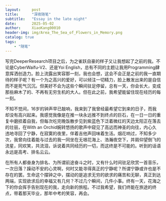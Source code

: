 ```yaml
---
layout:     post
title:      "深夜随笔"
subtitle:   "Essay in the late night"
date:       2025-05-02
author:     XiaoKang00010
header-img: img/Area_The_Sea_of_Flowers_in_Memory.png
catalog: true
tags:
    - "随笔"
---
```


写完DeeperResearch项目之后，为之雀跃自豪的样子又让我想起了之前的我。不论是CyberWaifu-V2、还是Yoi English，总有不同的主题让我用Programming肆意挥洒创造力。脸上流露出笑容那一刻，我也会想，这会不会正是之前的我一直期待的样子呢？有一个为之高兴的爱好，可以倾注一切精力，脸上散发出来的是自信而不是死气沉沉。但美好不会为这些个瞬间驻足停留，总有一天，你会长大，变成那些麻木了的、不再有无穷生机的大人。但在此之前，我希望能留住现在经历的每一刻。

不知不觉间，16岁的钟声早已敲响，我来到了我曾经最希望它到来的日子，而我却没有高兴起来。我感觉我像是在推一块永远推不到终点的巨石，在一日一日的重复中磨损着自我，但每次吃完晚饭散步见到紫蓝色下泛着微红的天边太阳正在落去的壮丽，在With an Orchid婉转悠扬的歌声中窥见了高远而神圣的向往，内心久违地寻回了宁静，在寂寞的夜里，伴着吉他声回味着生活。烟花响过，不知多少次，我曾向往着能与过去的我一同坐在无垠花海上、浩瀚夜空下，并肩仰望倒飞的流星，同欢笑，共流泪，诉说着共同经历的一切，而这终是不可能的。听到的话语永远是高考、排名云云。

在所有人都奋身为排名、为所谓前途奋斗之时，又有什么时间驻足欣赏一首音乐，一次日落？躁动不安的心灵啊，何时又能寻得真正的宁静呢？所谓宁静或许也是不存在的罢。生命这个摆钟之中，摆动的是追求无穷的欲求的痛苦和无聊，真正到达两端，实现欲求后的幸福又有几何？不过几个瞬间，几件小事。终有一天，花海之下的你会挥手告别现在的我，走向新的旅程。不过我希望，我们终能在旅途的终点，带着那天毕业，那年中考的笑容，再会。